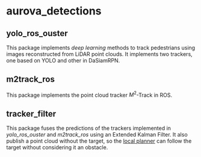 # aurova_detections


## yolo_ros_ouster
This package implements *deep learning* methods to track pedestrians using images reconstructed from LiDAR point clouds. It implements two trackers, one based on YOLO and other in DaSiamRPN. 

## m2track_ros
This package implements the point cloud tracker $M^2$-Track in ROS.

## tracker_filter
This package fuses the predictions of the trackers implemented in *yolo_ros_ouster* and *m2track_ros* using an Extended Kalman Filter. It also publish a point cloud without the target, so the [local planner](https://github.com/AUROVA-LAB/aurova_planning) can follow the target without considering it an obstacle.